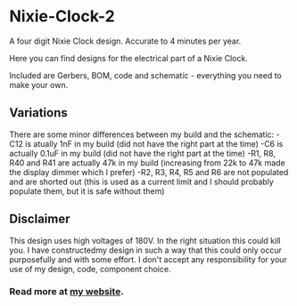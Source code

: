 # Nixie-Clock-2
A four digit Nixie Clock design. Accurate to 4 minutes per year.

Here you can find designs for the electrical part of a Nixie Clock.

Included are Gerbers, BOM, code and schematic - everything you need to make your own.

## Variations
There are some minor differences between my build and the schematic:
-C12 is atually 1nF in my build (did not have the right part at the time)
-C6 is actually 0.1uF in my build (did not have the right part at the time)
-R1, R8, R40 and R41 are actually 47k in my build (increasing from 22k to 47k made the display dimmer which I prefer)
-R2, R3, R4, R5 and R6 are not populated and are shorted out (this is used as a current limit and I should probably populate them, but it is safe without them)

## Disclaimer
This design uses high voltages of 180V. In the right situation this could kill you. I have constructedmy design in such a way that this could only occur purposefully and with some effort. I don't accept any responsibility for your use of my design, code, component choice.

### Read more at [my website](projects.matthollands.com/category/nixie-clock/).
